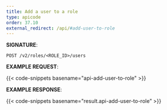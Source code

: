 ```yaml
---
title: Add a user to a role
type: apicode
order: 37.10
external_redirect: /api/#add-user-to-role
---
```


**SIGNATURE**:

`POST /v2/roles/<ROLE_ID>/users`

**EXAMPLE REQUEST**:

{{< code-snippets basename="api-add-user-to-role" >}}

**EXAMPLE RESPONSE**:

{{< code-snippets basename="result.api-add-user-to-role" >}}
